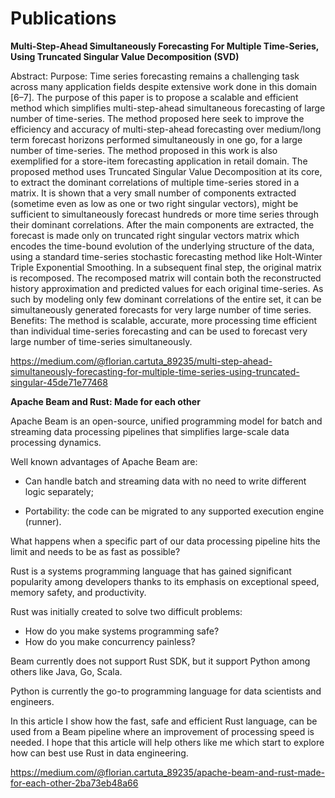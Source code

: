 # Publications
**Multi-Step-Ahead Simultaneously Forecasting For
Multiple Time-Series, Using Truncated Singular Value
Decomposition (SVD)**

Abstract:
Purpose: Time series forecasting remains a challenging task across many application fields despite extensive work done in this domain [6–7]. The purpose of this paper is to propose a scalable and efficient method which simplifies multi-step-ahead simultaneous forecasting of large number of time-series. The method proposed here seek to improve the efficiency and
accuracy of multi-step-ahead forecasting over medium/long term forecast horizons performed simultaneously in one go, for a large number of time-series. The method proposed in this work is also exemplified for a store-item forecasting application in retail domain.
The proposed method uses Truncated Singular Value Decomposition at its core, to extract the dominant correlations of multiple time-series stored in a matrix. It is shown that a very small number of components extracted (sometime even as low as one or two right singular vectors), might be sufficient to simultaneously forecast hundreds or more time series through their dominant correlations. After the main components are extracted, the forecast is made only on truncated right singular vectors matrix which encodes the time-bound evolution of the underlying structure of the data, using a standard time-series stochastic forecasting method like Holt-Winter Triple Exponential Smoothing. In a subsequent final step, the original matrix is recomposed. The recomposed matrix will contain both the reconstructed history approximation and predicted values for each original time-series. As such by modeling only few dominant correlations of the entire set, it can be simultaneously generated forecasts for very large number of time series.
Benefits: The method is scalable, accurate, more processing time efficient than individual time-series forecasting and can be used to forecast very large number of time-series simultaneously.

https://medium.com/@florian.cartuta_89235/multi-step-ahead-simultaneously-forecasting-for-multiple-time-series-using-truncated-singular-45de71e77468

**Apache Beam and Rust: Made for each other**

Apache Beam is an open-source, unified programming model for batch and streaming data processing pipelines that simplifies large-scale data processing dynamics.

Well known advantages of Apache Beam are:

- Can handle batch and streaming data with no need to write different logic separately;

- Portability: the code can be migrated to any supported execution engine (runner).

What happens when a specific part of our data processing pipeline hits the limit and needs to be as fast as possible?

Rust is a systems programming language that has gained significant popularity among developers thanks to its emphasis on exceptional speed, memory safety, and productivity.

Rust was initially created to solve two difficult problems:
- How do you make systems programming safe?
- How do you make concurrency painless?

Beam currently does not support Rust SDK, but it support Python among others like Java, Go, Scala.

Python is currently the go-to programming language for data scientists and engineers.

In this article I show how the fast, safe and efficient Rust language, can be used from a Beam pipeline where an improvement of processing speed is needed. I hope that this article will help others like me which start to explore how can best use Rust in data engineering.

https://medium.com/@florian.cartuta_89235/apache-beam-and-rust-made-for-each-other-2ba73eb48a66
